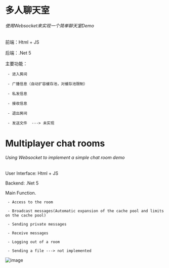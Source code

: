 # 多人聊天室

######  使用Websocket来实现一个简单聊天室Demo
前端：Html + JS

后端：.Net 5

主要功能：

     
	 - 进入房间
     
	 - 广播信息（自动扩容缓存池，对缓存池限制）
   
	 - 私发信息
   
	 - 接收信息
   
	 - 退出房间
   
	 - 发送文件  ---> 未实现
   
# Multiplayer chat rooms

###### Using Websocket to implement a simple chat room demo
User Interface: Html + JS

Backend: .Net 5

Main Function.

     - Access to the room
     
	 - Broadcast messages(Automatic expansion of the cache pool and limits on the cache pool)
   
	 - Sending private messages
   
	 - Receive messages
   
	 - Logging out of a room
   
	 - Sending a file ---> not implemented
   ![image](https://user-images.githubusercontent.com/54928439/126463888-89d7742f-473e-4726-9cb4-1a06a6326214.png)

